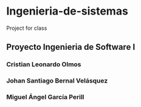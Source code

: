 # Ingenieria-de-sistemas
Project for class

## Proyecto Ingenieria de Software I

### Cristian Leonardo Olmos 

### Johan Santiago Bernal Velásquez 

### Miguel Ángel García Perill
